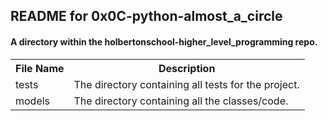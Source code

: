 <!DOCTYPE html>
<html>
<body>
<h2>README for 0x0C-python-almost_a_circle</h2>
<h4>A directory within the holbertonschool-higher_level_programming repo.</h4>

<table style="width:100%">
<tr>
<th>File Name</th>
<th>Description</th>
</tr>
<tr>
<td>tests</td>
<td>The directory containing all tests for the project.</td>
</tr>
<tr>
<td>models</td>
<td>The directory containing all the classes/code.</td>
</tr>
</table>

</body>
</html>